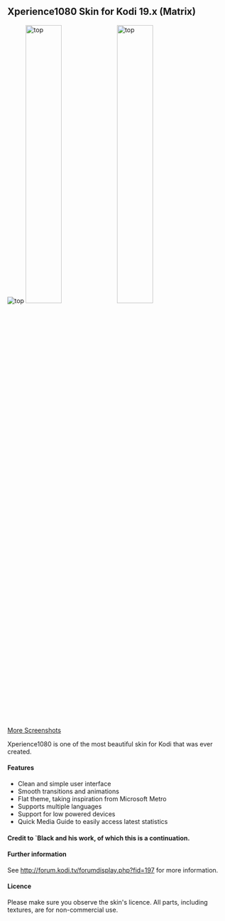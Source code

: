 ## Xperience1080 Skin for Kodi 19.x (Matrix)

<img alt="top" src="https://i.imgur.com/KNRKvtH.jpg">
<img alt="top" src="https://i.imgur.com/d8klD2w.jpeg" width="40%">
<img alt="top" src="https://i.imgur.com/KCw4W2o.jpeg" width="40%">


[More Screenshots](https://imgur.com/a/fAIe172)

Xperience1080 is one of the most beautiful skin for Kodi that was ever created.

#### Features

* Clean and simple user interface
* Smooth transitions and animations
* Flat theme, taking inspiration from Microsoft Metro
* Supports multiple languages
* Support for low powered devices
* Quick Media Guide to easily access latest statistics


#### Credit to `Black and his work, of which this is a continuation.

#### Further information
See http://forum.kodi.tv/forumdisplay.php?fid=197 for more information.

#### Licence
Please make sure you observe the skin's licence. All parts, including textures, are for non-commercial use.
